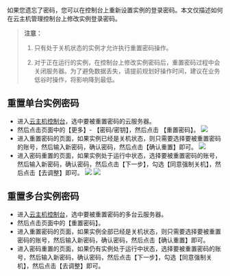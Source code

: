 
如果您遗忘了密码，您可以在控制台上重新设置实例的登录密码。本文仅描述如何在云主机管理控制台上修改实例登录密码。


>**注意：**
>
>1. 只有处于关机状态的实例才允许执行重置密码操作。
>
>2. 对于正在运行的实例，在控制台上修改实例密码后，重置密码过程中会关闭服务器。为了避免数据丢失，请提前规划好操作时间，建议在业务低谷时操作，将影响降到最低。


## 重置单台实例密码

- 进入[云主机控制台](https://console.tce.fsphere.cn/cvm/index)，选中要被重置密码的云服务器。
- 然后点击页面中的【更多】- 【密码/密钥】，然后点击 【重置密码】。
![](http://imgcache.tcecqpoc.fsphere.cn/image/main.qcloudimg.com/raw/6ab6b5ca227f49c6fe2b52e6b6d493f1.png)
- 进入重置密码的页面，如果实例已经是关机状态，则只需要选择要被重置密码的账号，然后输入新密码，确认密码，然后点击【确认重置】即可。
![](http://imgcache.tcecqpoc.fsphere.cn/image/main.qcloudimg.com/raw/9a6c43a633e91ed58acde8f82abf7b4c.png)
- 进入密码重置的页面，如果实例处于运行中状态，选择要被重置密码的账号，然后输入新密码，确认密码，然后点击【下一步】，勾选【同意强制关机】，然后点击【去调整】即可。
![](http://imgcache.tcecqpoc.fsphere.cn/image/main.qcloudimg.com/raw/076eeb851e7b6f3e9d1f2eb217fcd9af.png)
![](http://imgcache.tcecqpoc.fsphere.cn/image/main.qcloudimg.com/raw/b35b664cbf44adaaf79fc140db0a18cf.png)
## 重置多台实例密码
- 进入[云主机控制台](https://console.tce.fsphere.cn/cvm/index)，选中要被重置密码的多台云服务器。
- 然后点击页面中的【重置密码】。
- 进入重置密码的页面，如果实例全部已经是关机状态，则只需要选择要被重置密码的账号，然后输入新密码，确认密码，然后点击【确认重置】即可。
- 进入密码重置的页面，如果仍有实例处于运行中状态，选择要被重置密码的账号，然后输入新密码，确认密码，然后点击【下一步】，勾选【同意强制关机】，然后点击【去调整】即可。
